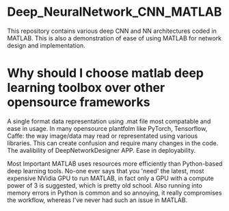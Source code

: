# Deep_NeuralNetwork_CNN_MATLAB
This repository contains various deep CNN and NN architectures coded in MATLAB. This is also a demonstration of ease of using MATLAB for network design and implementation.

# Why should I choose matlab deep learning toolbox over other opensource frameworks
A single format data representation using .mat file most compatable and ease in usage.
In many opensource plantfolm like  PyTorch, Tensorflow, Caffe: the way image/data may read or representated using various libraries.
This can create confusion and require many changes in the code.
The avalibility of DeepNetworkDesigner APP. Ease in deployability.

Most Important
MATLAB uses resources more efficiently than Python-based deep learning tools. No-one ever says that you 'need' the latest, most expensive NVidia GPU to run MATLAB, in fact only a GPU with a compute power of 3 is suggested, which is pretty old school. Also running into memory errors in Python is common and so annoying, it really compromises the workflow, whereas I've never had such an issue in MATLAB.

